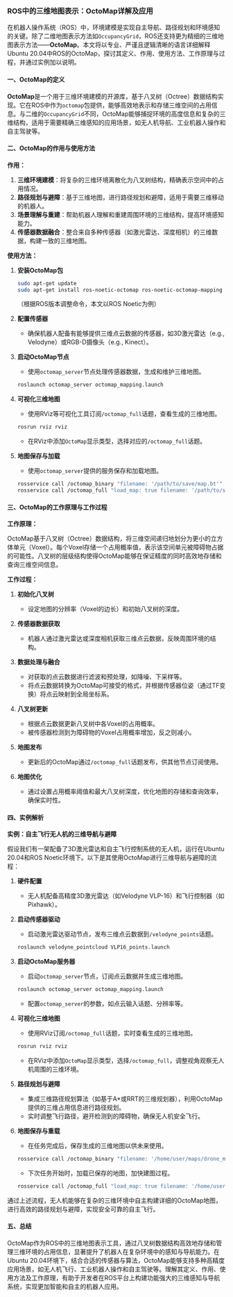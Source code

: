 ### ROS中的三维地图表示：OctoMap详解及应用

在机器人操作系统（ROS）中，环境建模是实现自主导航、路径规划和环境感知的关键。除了二维地图表示方法如`OccupancyGrid`，ROS还支持更为精细的三维地图表示方法——**OctoMap**。本文将以专业、严谨且逻辑清晰的语言详细解释Ubuntu 20.04中ROS的OctoMap，探讨其定义、作用、使用方法、工作原理与过程，并通过实例加以说明。

#### 一、OctoMap的定义

**OctoMap**是一个用于三维环境建模的开源库，基于八叉树（Octree）数据结构实现。它在ROS中作为`octomap`包提供，能够高效地表示和存储三维空间的占用信息。与二维的`OccupancyGrid`不同，OctoMap能够捕捉环境的高度信息和复杂的三维结构，适用于需要精确三维感知的应用场景，如无人机导航、工业机器人操作和自主驾驶等。

#### 二、OctoMap的作用与使用方法

**作用：**

1. **三维环境建模**：将复杂的三维环境离散化为八叉树结构，精确表示空间中的占用情况。
2. **路径规划与避障**：基于三维地图，进行路径规划和避障，适用于需要三维移动的机器人。
3. **场景理解与重建**：帮助机器人理解和重建周围环境的三维结构，提高环境感知能力。
4. **传感器数据融合**：整合来自多种传感器（如激光雷达、深度相机）的三维数据，构建一致的三维地图。

**使用方法：**

1. **安装OctoMap包**
   ```bash
   sudo apt-get update
   sudo apt-get install ros-noetic-octomap ros-noetic-octomap-mapping ros-noetic-octomap-server
   ```
   （根据ROS版本调整命令，本文以ROS Noetic为例）

2. **配置传感器**
   - 确保机器人配备有能够提供三维点云数据的传感器，如3D激光雷达（e.g., Velodyne）或RGB-D摄像头（e.g., Kinect）。

3. **启动OctoMap节点**
   - 使用`octomap_server`节点处理传感器数据，生成和维护三维地图。
   ```bash
   roslaunch octomap_server octomap_mapping.launch
   ```

4. **可视化三维地图**
   - 使用RViz等可视化工具订阅`/octomap_full`话题，查看生成的三维地图。
   ```bash
   rosrun rviz rviz
   ```
   - 在RViz中添加`OctoMap`显示类型，选择对应的`/octomap_full`话题。

5. **地图保存与加载**
   - 使用`octomap_server`提供的服务保存和加载地图。
   ```bash
   rosservice call /octomap_binary "filename: '/path/to/save/map.bt'"
   rosservice call /octomap_full "load_map: true filename: '/path/to/save/map.bt'"
   ```

#### 三、OctoMap的工作原理与工作过程

**工作原理：**

OctoMap基于八叉树（Octree）数据结构，将三维空间递归地划分为更小的立方体单元（Voxel）。每个Voxel存储一个占用概率值，表示该空间单元被障碍物占据的可能性。八叉树的层级结构使得OctoMap能够在保证精度的同时高效地存储和查询三维空间信息。

**工作过程：**

1. **初始化八叉树**
   - 设定地图的分辨率（Voxel的边长）和初始八叉树的深度。

2. **传感器数据获取**
   - 机器人通过激光雷达或深度相机获取三维点云数据，反映周围环境的结构。

3. **数据处理与融合**
   - 对获取的点云数据进行滤波和预处理，如降噪、下采样等。
   - 将点云数据转换为OctoMap可接受的格式，并根据传感器位姿（通过TF变换）将点云映射到全局坐标系。

4. **八叉树更新**
   - 根据点云数据更新八叉树中各Voxel的占用概率。
   - 被传感器检测到为障碍物的Voxel占用概率增加，反之则减小。

5. **地图发布**
   - 更新后的OctoMap通过`/octomap_full`话题发布，供其他节点订阅使用。

6. **地图优化**
   - 通过设置占用概率阈值和最大八叉树深度，优化地图的存储和查询效率，确保实时性。

#### 四、实例解析

**实例：自主飞行无人机的三维导航与避障**

假设我们有一架配备了3D激光雷达和自主飞行控制系统的无人机，运行在Ubuntu 20.04和ROS Noetic环境下。以下是其使用OctoMap进行三维导航与避障的流程：

1. **硬件配置**
   - 无人机配备高精度3D激光雷达（如Velodyne VLP-16）和飞行控制器（如Pixhawk）。

2. **启动传感器驱动**
   - 启动激光雷达驱动节点，发布三维点云数据到`/velodyne_points`话题。
   ```bash
   roslaunch velodyne_pointcloud VLP16_points.launch
   ```

3. **启动OctoMap服务器**
   - 启动`octomap_server`节点，订阅点云数据并生成三维地图。
   ```bash
   roslaunch octomap_server octomap_mapping.launch
   ```
   - 配置`octomap_server`的参数，如点云输入话题、分辨率等。

4. **可视化三维地图**
   - 使用RViz订阅`/octomap_full`话题，实时查看生成的三维地图。
   ```bash
   rosrun rviz rviz
   ```
   - 在RViz中添加`OctoMap`显示类型，选择`/octomap_full`，调整视角观察无人机周围的三维环境。

5. **路径规划与避障**
   - 集成三维路径规划算法（如基于A*或RRT的三维规划器），利用OctoMap提供的三维占用信息进行路径规划。
   - 实时调整飞行路径，避开检测到的障碍物，确保无人机安全飞行。

6. **地图保存与重载**
   - 在任务完成后，保存生成的三维地图以供未来使用。
   ```bash
   rosservice call /octomap_binary "filename: '/home/user/maps/drone_map.bt'"
   ```
   - 下次任务开始时，加载已保存的地图，加快建图过程。
   ```bash
   rosservice call /octomap_full "load_map: true filename: '/home/user/maps/drone_map.bt'"
   ```

通过上述流程，无人机能够在复杂的三维环境中自主构建详细的OctoMap地图，进行高效的路径规划与避障，实现安全可靠的自主飞行。

#### 五、总结

OctoMap作为ROS中的三维地图表示工具，通过八叉树数据结构高效地存储和管理三维环境的占用信息，显著提升了机器人在复杂环境中的感知与导航能力。在Ubuntu 20.04环境下，结合合适的传感器与算法，OctoMap能够支持多种高精度应用场景，如无人机飞行、工业机器人操作和自主驾驶等。理解其定义、作用、使用方法及工作原理，有助于开发者在ROS平台上构建功能强大的三维感知与导航系统，实现更加智能和自主的机器人应用。